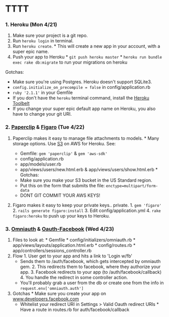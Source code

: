 # TTTT

### 1. Heroku (Mon 4/21)
  1. Make sure your project is a git repo.
  2. Run `heroku login` in terminal.
  3. Run `heroku create`.
    * This will create a new app in your account, with a super epic name.
  4. Push your app to Heroku
    * `git push heroku master`
    * `heroku run bundle exec rake db:migrate` to run your migrations on heroku


  Gotchas:
  * Make sure you're using Postgres. Heroku doesn't support SQLite3.
  * `config.initialize_on_precompile = false` in config/application.rb
  * `ruby '2.1.1'` in your Gemfile
  * If you don't have the `heroku` terminal command, install the [Heroku Toolbelt](https://toolbelt.heroku.com/)
  * If you change your super epic default app name on Heroku, you also have to change your git URI.

### 2. [Paperclip][paperclip] &  [Figaro][figaro] (Tue 4/22)
  1. Paperclip makes it easy to manage file attachments to models.
    * Many storage options. Use [S3][s3] on AWS for Heroku. See:
      * Gemfile: `gem 'paperclip'` & `gem 'aws-sdk'`
      * config/application.rb
      * app/models/user.rb
      * app/views/users/new.html.erb & app/views/users/show.html.erb
    * Gotchas:
      * Make sure you make your S3 bucket in the US Standard region.
      * Put this on the form that submits the file: `enctype=multipart/form-data`
      * DONT GIT COMMIT YOUR AWS KEYS!

  2. Figaro makes it easy to keep your private keys.. private.
    1. `gem 'figaro'`
    2. `rails generate figaro:install`
    3. Edit config/application.yml
    4. `rake figaro:heroku` to push up your keys to Heroku.

[paperclip]: https://github.com/thoughtbot/paperclip
[figaro]: https://github.com/laserlemon/figaro
[s3]: http://aws.amazon.com/s3/

### 3. [Omniauth][oauth] & [Oauth-Facebook][oauth-fb] (Wed 4/23)
  1. Files to look at:
    * Gemfile
    * config/initializers/omniauth.rb
    * app/views/layouts/application.html.erb
    * config/routes.rb
    * app/controllers/sessions_controller.rb
  2. Flow
    1. User get to your app and hits a link to 'Login w/fb'
      * Sends them to /auth/facebook, which gets intercepted by omniauth gem.
    2. This redirects them to facebook, where they authorize your app.
    3. Facebook redirects to your app (to /auth/facebook/callback)
    4. You handle the redirect in some controller action.
      * You'll probably grab a user from the db or create one from the info in `request.env['omniauth.auth']`
  3. Gotchas
    * Make sure you create your app on www.developers.facebook.com
      * Whitelist your redirect URI in Settings > Valid Oauth redirect URIs
    * Have a route in routes.rb for auth/facebook/callback

[oauth]: https://github.com/intridea/omniauth
[oauth-fb]: https://github.com/mkdynamic/omniauth-facebook


